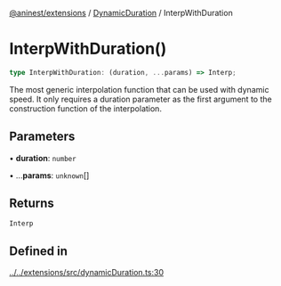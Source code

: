[@aninest/extensions](../../index.md) / [DynamicDuration](../index.md) / InterpWithDuration

# InterpWithDuration()

```ts
type InterpWithDuration: (duration, ...params) => Interp;
```

The most generic interpolation function that can be used with dynamic speed.
It only requires a duration parameter as the first argument to the construction
function of the interpolation.

## Parameters

• **duration**: `number`

• ...**params**: `unknown`[]

## Returns

`Interp`

## Defined in

[../../extensions/src/dynamicDuration.ts:30](https://github.com/zphrs/aninest/blob/b669292333243ef725d764f354c403b2c4bde014/extensions/src/dynamicDuration.ts#L30)
